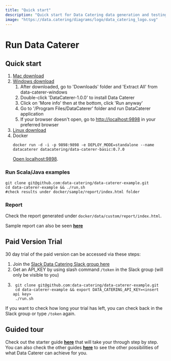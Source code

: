 ```yaml
---
title: "Quick start"
description: "Quick start for Data Catering data generation and testing tool that can automatically discover, generate and validate for files, databases, HTTP APIs and messaging systems."
image: "https://data.catering/diagrams/logo/data_catering_logo.svg"
---
```


# Run Data Caterer

## Quick start

1. [Mac download](https://nightly.link/data-catering/data-caterer/workflows/build/main/data-caterer-mac.zip)
2. [Windows download](https://nightly.link/data-catering/data-caterer/workflows/build/main/data-caterer-windows.zip)
    1. After downloaded, go to 'Downloads' folder and 'Extract All' from data-caterer-windows
    2. Double-click 'DataCaterer-1.0.0' to install Data Caterer
    3. Click on 'More info' then at the bottom, click 'Run anyway'
    4. Go to '/Program Files/DataCaterer' folder and run DataCaterer application
    5. If your browser doesn't open, go to [http://localhost:9898](http://localhost:9898) in your preferred browser
3. [Linux download](https://nightly.link/data-catering/data-caterer/workflows/build/main/data-caterer-linux.zip)
4. Docker
   ```shell
   docker run -d -i -p 9898:9898 -e DEPLOY_MODE=standalone --name datacaterer datacatering/data-caterer-basic:0.7.0
   ```
   [Open localhost:9898](http://localhost:9898).

### Run Scala/Java examples

```shell
git clone git@github.com:data-catering/data-caterer-example.git
cd data-caterer-example && ./run.sh
#check results under docker/sample/report/index.html folder
```

### Report

Check the report generated under `docker/data/custom/report/index.html`.

Sample report can also be seen [**here**](../sample/report/html/index.html)

## Paid Version Trial

30 day trial of the paid version can be accessed via these steps:

1. Join the [Slack Data Catering Slack group here](https://join.slack.com/t/data-catering/shared_invite/zt-2664ylbpi-w3n7lWAO~PHeOG9Ujpm~~w)
2. Get an API_KEY by using slash command `/token` in the Slack group (will only be visible to you)
3. 
        git clone git@github.com:data-catering/data-caterer-example.git
        cd data-caterer-example && export DATA_CATERING_API_KEY=<insert api key>
        ./run.sh

If you want to check how long your trial has left, you can check back in the Slack group or type `/token` again.

## Guided tour

Check out the starter guide [**here**](../setup/guide/scenario/first-data-generation.md) that will take your through
step by step. You can also check the other guides [**here**](../setup/guide/index.md) to see the other possibilities of
what Data Caterer can achieve for you.

